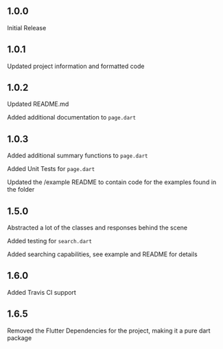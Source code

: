 ## 1.0.0
Initial Release

## 1.0.1
Updated project information and formatted code

## 1.0.2
Updated README.md

Added additional documentation to `page.dart`

## 1.0.3
Added additional summary functions to `page.dart`

Added Unit Tests for `page.dart`

Updated the /example README to contain code for the examples found in the folder


## 1.5.0
Abstracted a lot of the classes and responses behind the scene

Added testing for `search.dart`

Added searching capabilities, see example and README for details

## 1.6.0
Added Travis CI support

## 1.6.5
Removed the Flutter Dependencies for the project, making it a pure dart package